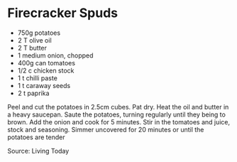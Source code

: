 # Firecracker Spuds

* 750g potatoes
* 2 T olive oil
* 2 T butter
* 1 medium onion, chopped
* 400g can tomatoes
* 1/2 c chicken stock
* 1 t chilli paste
* 1 t caraway seeds
* 2 t paprika

Peel and cut the potatoes in 2.5cm cubes.  Pat dry.  Heat the oil and butter in a heavy saucepan.  Saute the potatoes, turning regularly until they being to brown.
Add the onion and cook for 5 minutes.  Stir in the tomatoes and juice, stock and seasoning.  Simmer uncovered for 20 minutes or until the potatoes are tender

Source: Living Today

